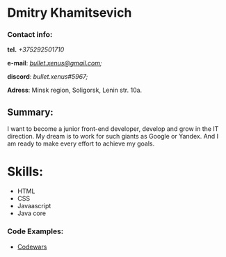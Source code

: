 # Dmitry Khamitsevich
### Contact info:
**tel.** *+375292501710* 
	
**e-mail**: *bullet.xenus@gmail.com;*
	
**discord**: *bullet.xenus#5967;*
	
**Adress**: Minsk region, Soligorsk, Lenin str. 10a.
	
## Summary: 
I want to become a junior front-end developer, develop and grow in the IT direction. 
My dream is to work for such giants as Google or Yandex. And I am ready to make every effort to achieve my goals.
	
	
# Skills:
 * HTML
 * CSS
 * Javaascript
 * Java core
	
### Code Examples:
* [Codewars](https://www.codewars.com/users/bulletxenus/completed_solutions)
